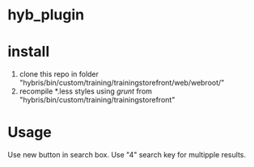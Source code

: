 # hyb_plugin

# install

1. clone this repo in folder "hybris/bin/custom/training/trainingstorefront/web/webroot/"
2. recompile *.less styles using *grunt* from "hybris/bin/custom/training/trainingstorefront"

# Usage

Use new button in search box.
Use "4" search key for multipple results.
